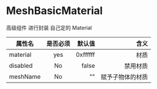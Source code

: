 # MeshBasicMaterial

高级组件 进行封装 自己定的 Material

| 属性名   | 是否必须 |   默认值 |             含义 |
| -------- | :------: | -------: | ---------------: |
| material |   yes    | 0xffffff |             材质 |
| disabled |    No    |    false |         禁用材质 |
| meshName |    No    |       "" | 赋予子物体的材质 |
